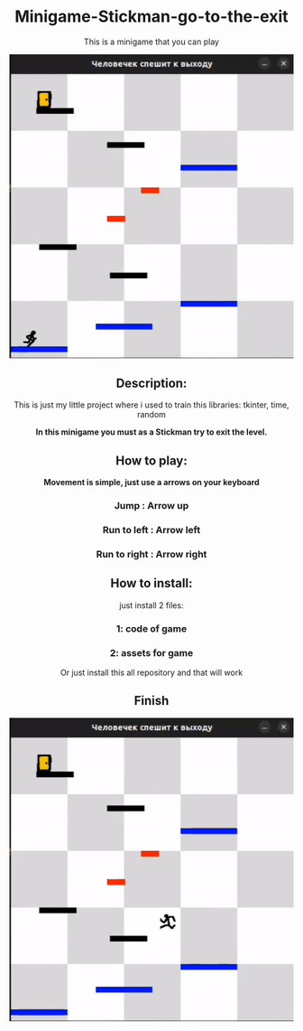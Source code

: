 <div align="center">

# Minigame-Stickman-go-to-the-exit

This is a minigame that you can play 

<img src="assets for Readme/start.gif">

## Description:

This is just my little project where i used to train this libraries: tkinter, time, random

<b> In this minigame you must as a Stickman try to exit the level.

## How to play:

Movement is simple, just use a arrows on your keyboard</b>

### Jump : Arrow up 

### Run to left : Arrow left 

### Run to right : Arrow right


## How to install:

just install 2 files: 

### 1: code of game

### 2: assets for game

Or just install this all repository and that will work


## Finish

<img src="assets for Readme/finish.gif">






</div>
